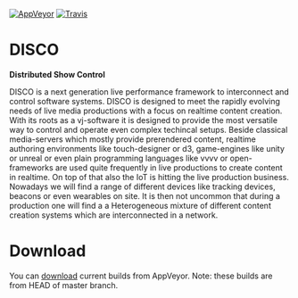 [![AppVeyor](https://ci.appveyor.com/api/projects/status/u9l11pqpdx2u0pnq?svg=true)](https://ci.appveyor.com/project/disco/disco)
[![Travis](https://travis-ci.org/dis-co/disco.svg?branch=master)](https://travis-ci.org/dis-co/disco)


# DISCO
**Distributed Show Control**  

DISCO is a next generation live performance framework to interconnect and control software systems. DISCO is designed to meet the rapidly evolving needs of live media productions with a focus on realtime content creation. With its roots as a vj-software it is designed to provide the most versatile way to control and operate even complex techincal setups.
Beside classical media-servers which mostly provide prerendered content, realtime authoring environments like touch-designer or d3, game-engines like unity or unreal or even plain programming languages like vvvv or open-frameworks are used quite frequently in live productions to create content in realtime. On top of that also the IoT is hitting the live production business. Nowadays we will find a range of different devices like tracking devices, beacons or even wearables on site. It is then not uncommon that during a production one will find a a Heterogeneous mixture of different content creation systems which are interconnected in a network.


# Download

You can [download](https://ci.appveyor.com/project/disco/disco/build/artifacts) current builds from AppVeyor. Note: these builds are from HEAD of master branch.
